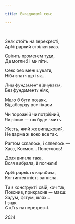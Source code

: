 ```yaml
---

title: Випадковий сенс

---
```


<br>  


Знак стоїть на перехресті,  
Арбітрарний стрілки вказ.

Світить променем туди,  
Де могли б і ми піти.

Сенс без імені шукати,  
Ніби знати що і як…

Лиш фундамент відчуваєм,  
Без фундаменту ніяк,

Мало б бути позаяк.  
Від абсурду все тікаєм.

Чи порожній чи потрібний,  
Як рішив — так буде вмить.

Жесть, який же випадковий,  
Не дарма ж воно все так.

Раптом склалось, і сплелось —  
Хаос, Космос… Понеслось!

Доля випала така,  
Воля вибрала, й погнали!

Арбітрарність нарябила,  
Контингентність заплела.

Ти в конструкті, свій, хоч так,  
Пояснив, прикрасив — маєш:  
Задум, фатум, шлях…  
І знак  
Стоїть на перехресті.



_2024_
